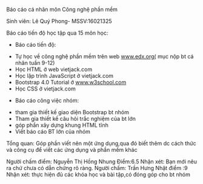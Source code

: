 Báo cáo cá nhân môn Công nghệ phần mềm

Sinh viên: Lê Quý Phong- MSSV:16021325

Báo cáo tiến độ học tập qua 15 môn học:
-	Báo cáo tiến độ:
+ Tự học về công nghệ phần mềm trên web www.edx.org( mục nộp bt cá nhân tuần 9-12)
+ Học HTML ở web vietjack.com
+ Học lập trình JavaScript ở vietjack.com
+ Bootstrap 4.0 Tutorial ở www.w3school.com
+ Học CSS ở vietjack.com

-	Báo cáo công việc nhóm:
+ tham gia thiết kế giao diện Bootstrap bt nhóm
+ Tham gia thiết kế câu hỏi trắc nghiệm của bt lớn
+ góp phần xây dựng khung HTML tĩnh 
+ Viết báo cáo BT lớn của nhóm
 
Tổng quan: Góp phần viết nên một ứng dụng,qua đó biết thêm dc cách thức và công cụ để viết các ứng dụng và phần mềm khác

Người chấm điểm: Nguyễn Thị Hồng Nhung
Điểm:6.5
Nhận xét: Bạn mới nêu ra chứ chưa có dẫn chứng rõ ràng.
Người chấm: Trần Hưng Nhật
điểm :9 
Nhận xét: thực hiện đủ các khóa học và bài tập,có đóng góp cho bt nhóm
